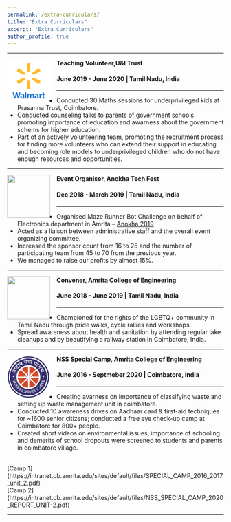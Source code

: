 ```yaml
---
permalink: /extra-curriculars/
title: "Extra Curriculars"
excerpt: "Extra Curriculars"
author_profile: true
---
```


-----
<img align="left" height="100" width="100" src="../images/walmart.png" style="padding-right:15px">

**Teaching Volunteer,U&I Trust**
#### June 2019 - June 2020 | Tamil Nadu, India

-----
* Conducted 30 Maths sessions for underprivileged kids at Prasanna Trust, Coimbatore.
* Conducted counseling talks to parents of government schools promoting importance of education and awarness about the government schems for higher education.
* Part of an actively volunteering team, promoting the recruitment process for finding more volunteers who can extend their support in educating and becoming role models to underprivileged children who do not have enough resources and opportunities. <br>

-----
<img align="left" height="100" width="100" src="../images/skream.jpg" style="padding-right:15px">

**Event Organiser, Anokha Tech Fest**
#### Dec 2018 - March 2019 | Tamil Nadu, India

-----
* Organised Maze Runner Bot Challenge on behalf of Electronics department in Amrita – [Anokha 2019](https://www.amrita.edu/events/anokha-23/)
* Acted as a liaison between administrative staff and the overall event organizing committee.
* Increased the sponsor count from 16 to 25 and the number of participating team from 45 to 70 from the previous year.
* We managed to raise our profits by almost 15%. <br>

-----
<img align="left" height="100" width="100" src="../images/parvaah.png" style="padding-right:15px">

**Convener, Amrita College of Engineering**
#### June 2018 - June 2019 | Tamil Nadu, India

-----
* Championed for the rights of the LGBTQ+ community in Tamil Nadu through pride walks, cycle rallies and workshops.
* Spread awareness about health and sanitation by attending regular lake cleanups and by beautifying a railway station in Coimbatore, India. <br>

-----
<img align="left" height="100" width="100" src="https://github.com/deneshkumarmn/ds/blob/master/images/nss.png" style="padding-right:15px">

**NSS Special Camp, Amrita College of Engineering**
#### June 2016 - Septmeber 2020 | Coimbatore, India

-----
* Creating avarness on importance of classifying waste and setting up waste management unit in coimbatore.
* Conducted 10 awareness drives on Aadhaar card & first-aid techniques for ~1600 senior citizens; conducted a free eye check-up camp at Coimbatore for 800+ people.
* Created short videos on environmental issues, importance of schooling and demerits of school dropouts were screened to students and parents in coimbatore village. <br>
<br>
[Camp 1](https://intranet.cb.amrita.edu/sites/default/files/SPECIAL_CAMP_2016_2017_unit_2.pdf) <br>
[Camp 2](https://intranet.cb.amrita.edu/sites/default/files/NSS_SPECIAL_CAMP_2020_REPORT_UNIT-2.pdf)

-----
